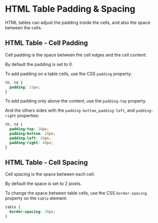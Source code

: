 # HTML Table Padding & Spacing

HTML tables can adjust the padding inside the cells, and also the space between the cells.

## HTML Table - Cell Padding

Cell padding is the space between the cell edges and the cell content.

By default the padding is set to 0.

To add padding on a table cells, use the CSS `padding` property:

```css
th, td {
  padding: 15px;
}
```

To add padding only above the content, use the `padding-top` property.

And the others sides with the `padding-bottom`, `padding-left`, and `padding-right` properties:

```css
th, td {
  padding-top: 10px;
  padding-bottom: 20px;
  padding-left: 30px;
  padding-right: 40px;
}
```

## HTML Table - Cell Spacing

Cell spacing is the space between each cell.

By default the space is set to 2 pixels.

To change the space between table cells, use the CSS `border-spacing` property on the `table` element:

```css
table {
  border-spacing: 30px;
}
```